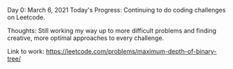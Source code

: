 Day 0: March 6, 2021 
Today's Progress: Continuing to do coding challenges on Leetcode.

Thoughts: Still working my way up to more difficult problems and finding creative, more optimal approaches to every challenge. 

Link to work: https://leetcode.com/problems/maximum-depth-of-binary-tree/